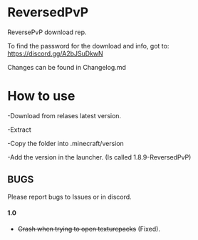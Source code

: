 # ReversedPvP

ReversePvP download rep.

To find the password for the download and info, got to: https://discord.gg/A2bJSuDkwN


Changes can be found in Changelog.md



# How to use

-Download from relases latest version.

-Extract

-Copy the folder into .minecraft/version

-Add the version in the launcher. (Is called 1.8.9-ReversedPvP)


## BUGS

Please report bugs to Issues or in discord.

#### 1.0

- ~~Crash when trying to open texturepacks~~ (Fixed).

